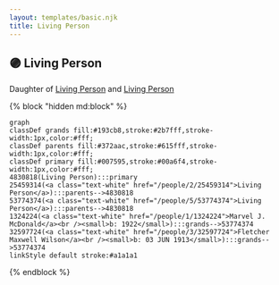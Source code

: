 ```yaml
---
layout: templates/basic.njk
title: Living Person
---
```

## 🟣 Living Person

Daughter of [Living Person](/people/5/53774374) and [Living Person](/people/2/25459314)

{% block "hidden md:block" %}
```mermaid
graph
classDef grands fill:#193cb8,stroke:#2b7fff,stroke-width:1px,color:#fff;
classDef parents fill:#372aac,stroke:#615fff,stroke-width:1px,color:#fff;
classDef primary fill:#007595,stroke:#00a6f4,stroke-width:1px,color:#fff;
4830818(Living Person):::primary
25459314(<a class="text-white" href="/people/2/25459314">Living Person</a>):::parents-->4830818
53774374(<a class="text-white" href="/people/5/53774374">Living Person</a>):::parents-->4830818
1324224(<a class="text-white" href="/people/1/1324224">Marvel J. McDonald</a><br /><small>b: 1922</small>):::grands-->53774374
32597724(<a class="text-white" href="/people/3/32597724">Fletcher Maxwell Wilson</a><br /><small>b: 03 JUN 1913</small>):::grands-->53774374
linkStyle default stroke:#a1a1a1
```
{% endblock %}
